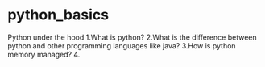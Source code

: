 # python_basics
Python under the hood 
1.What is python?
2.What is the difference between python and other programming languages like java?
3.How is python memory managed?
4.

